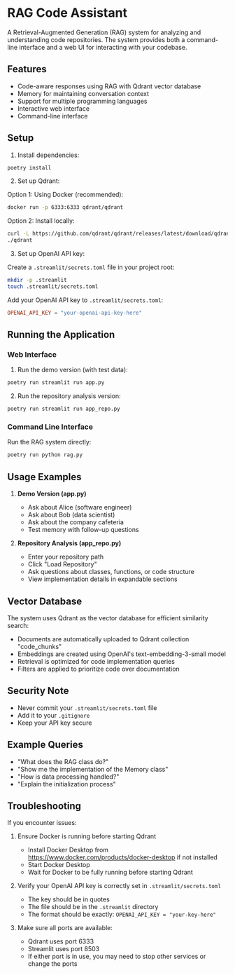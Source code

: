 # RAG Code Assistant

A Retrieval-Augmented Generation (RAG) system for analyzing and understanding code repositories. The system provides both a command-line interface and a web UI for interacting with your codebase.

## Features

- Code-aware responses using RAG with Qdrant vector database
- Memory for maintaining conversation context
- Support for multiple programming languages
- Interactive web interface
- Command-line interface

## Setup

1. Install dependencies:
```bash
poetry install
```

2. Set up Qdrant:

Option 1: Using Docker (recommended):
```bash
docker run -p 6333:6333 qdrant/qdrant
```

Option 2: Install locally:
```bash
curl -L https://github.com/qdrant/qdrant/releases/latest/download/qdrant-x86_64-unknown-linux-gnu.tar.gz | tar xvz
./qdrant
```

3. Set up OpenAI API key:

Create a `.streamlit/secrets.toml` file in your project root:
```bash
mkdir -p .streamlit
touch .streamlit/secrets.toml
```

Add your OpenAI API key to `.streamlit/secrets.toml`:
```toml
OPENAI_API_KEY = "your-openai-api-key-here"
```

## Running the Application

### Web Interface

1. Run the demo version (with test data):
```bash
poetry run streamlit run app.py
```

2. Run the repository analysis version:
```bash
poetry run streamlit run app_repo.py
```

### Command Line Interface

Run the RAG system directly:
```bash
poetry run python rag.py
```

## Usage Examples

1. **Demo Version (app.py)**
   - Ask about Alice (software engineer)
   - Ask about Bob (data scientist)
   - Ask about the company cafeteria
   - Test memory with follow-up questions

2. **Repository Analysis (app_repo.py)**
   - Enter your repository path
   - Click "Load Repository"
   - Ask questions about classes, functions, or code structure
   - View implementation details in expandable sections

## Vector Database

The system uses Qdrant as the vector database for efficient similarity search:
- Documents are automatically uploaded to Qdrant collection "code_chunks"
- Embeddings are created using OpenAI's text-embedding-3-small model
- Retrieval is optimized for code implementation queries
- Filters are applied to prioritize code over documentation

## Security Note

- Never commit your `.streamlit/secrets.toml` file
- Add it to your `.gitignore`
- Keep your API key secure

## Example Queries

- "What does the RAG class do?"
- "Show me the implementation of the Memory class"
- "How is data processing handled?"
- "Explain the initialization process"

## Troubleshooting

If you encounter issues:

1. Ensure Docker is running before starting Qdrant
   - Install Docker Desktop from https://www.docker.com/products/docker-desktop if not installed
   - Start Docker Desktop
   - Wait for Docker to be fully running before starting Qdrant

2. Verify your OpenAI API key is correctly set in `.streamlit/secrets.toml`
   - The key should be in quotes
   - The file should be in the `.streamlit` directory
   - The format should be exactly: `OPENAI_API_KEY = "your-key-here"`

3. Make sure all ports are available:
   - Qdrant uses port 6333
   - Streamlit uses port 8503
   - If either port is in use, you may need to stop other services or change the ports